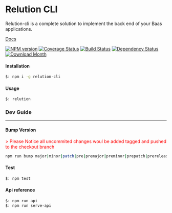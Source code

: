 # Relution CLI

Relution-cli is a complete solution to implement the back end of your Baas applications.

[Docs](https://relution.readme.io/docs/relution-cli) 

[![NPM version](http://img.shields.io/npm/v/relution-cli.svg?style=flat-square)][npm-url]
[![Coverage Status](http://img.shields.io/coveralls/relution-io/relution-cli/master.svg?style=flat-square)][coveralls-url]
[![Build Status](https://img.shields.io/travis/relution-io/relution-cli/master.svg?style=flat-square)][travis-url]
[![Dependency Status](http://img.shields.io/david/relution-io/relution-cli/master.svg?style=flat-square)][daviddm-url]
[![Download Month](http://img.shields.io/npm/dm/relution-cli.svg?style=flat-square)][npm-url]

[npm-url]: https://npmjs.org/package/relution-cli
[coveralls-url]: https://coveralls.io/r/relution-io/relution-cli?branch=master
[travis-url]: https://travis-ci.org/relution-io/relution-cli
[daviddm-url]: https://david-dm.org/relution-io/relution-cli


#### Installation
```bash
$: npm i -g relution-cli
```

#### Usage
```bash
$: relution
```

### Dev Guide
---

#### Bump Version
<p style="color: red">
> Please Notice all uncommited changes woul be added tagged and pushed to the checkout branch
</p>

```bash
npm run bump major|minor|patch|pre|premajor|preminor|prepatch|prerelease //available options
```

#### Test
```bash
$: npm test
```

#### Api reference
```bash
$: npm run api
$: npm run serve-api
```
